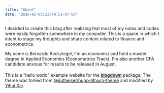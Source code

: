 ```yaml
---
title: "About"
date: "2016-05-05T21:48:51-07:00"
---
```


I decided to create this blog after realizing that most of my notes and codes were easily forgotten somewhere in my computer. This is a space in which I intent to stage my thoughts and share content related to finance and econometrics. 

My name is Bernardo Reckziegel, I'm an economist and hold a master degree in Applied Economics (Econometrics Track). I'm also another CFA candidate anxious for results to be released in August.

####

This is a "hello world" example website for the [**blogdown**](https://github.com/rstudio/blogdown) package. The theme was forked from [@jrutheiser/hugo-lithium-theme](https://github.com/jrutheiser/hugo-lithium-theme) and modified by [Yihui Xie](https://github.com/yihui/hugo-lithium).
